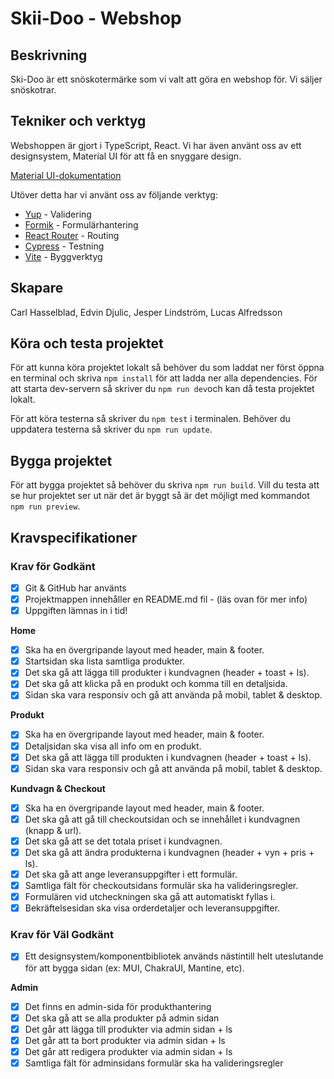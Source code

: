 # Skii-Doo - Webshop

## Beskrivning

Ski-Doo är ett snöskotermärke som vi valt att göra en webshop för. Vi säljer snöskotrar.
<!-- test -->

## Tekniker och verktyg

Webshoppen är gjort i TypeScript, React. Vi har även använt oss av ett designsystem, Material UI för att få en snyggare design.

[Material UI-dokumentation](https://mui.com/material-ui/getting-started/overview/)

Utöver detta har vi använt oss av följande verktyg:

- [Yup](https://github.com/jquense/yup) - Validering
- [Formik](https://formik.org/docs) - Formulärhantering
- [React Router](https://reactrouter.com/en/main) - Routing
- [Cypress](https://www.cypress.io/) - Testning
- [Vite](https://vitejs.dev/) - Byggverktyg

## Skapare

Carl Hasselblad, Edvin Djulic, Jesper Lindström, Lucas Alfredsson

## Köra och testa projektet

För att kunna köra projektet lokalt så behöver du som laddat ner först öppna en terminal och skriva `npm install` för att ladda ner alla dependencies. För att starta dev-servern så skriver du `npm run dev`och kan då testa projektet lokalt.

För att köra testerna så skriver du `npm test` i terminalen.
Behöver du uppdatera testerna så skriver du `npm run update`.

## Bygga projektet

För att bygga projektet så behöver du skriva `npm run build`. Vill du testa att se hur projektet ser ut när det är byggt så är det möjligt med kommandot `npm run preview`.

## Kravspecifikationer

### Krav för Godkänt

- [x] Git & GitHub har använts
- [x] Projektmappen innehåller en README.md fil - (läs ovan för mer info)
- [x] Uppgiften lämnas in i tid!

**Home**

- [x] Ska ha en övergripande layout med header, main & footer.
- [x] Startsidan ska lista samtliga produkter.
- [x] Det ska gå att lägga till produkter i kundvagnen (header + toast + ls).
- [x] Det ska gå att klicka på en produkt och komma till en detaljsida.
- [x] Sidan ska vara responsiv och gå att använda på mobil, tablet & desktop.

**Produkt**

- [x] Ska ha en övergripande layout med header, main & footer.
- [x] Detaljsidan ska visa all info om en produkt.
- [x] Det ska gå att lägga till produkten i kundvagnen (header + toast + ls).
- [x] Sidan ska vara responsiv och gå att använda på mobil, tablet & desktop.

**Kundvagn & Checkout**

- [x] Ska ha en övergripande layout med header, main & footer.
- [x] Det ska gå att gå till checkoutsidan och se innehållet i kundvagnen (knapp & url).
- [x] Det ska gå att se det totala priset i kundvagnen.
- [x] Det ska gå att ändra produkterna i kundvagnen (header + vyn + pris + ls).
- [x] Det ska gå att ange leveransuppgifter i ett formulär.
- [x] Samtliga fält för checkoutsidans formulär ska ha valideringsregler.
- [x] Formulären vid utcheckningen ska gå att automatiskt fyllas i.
- [x] Bekräftelsesidan ska visa orderdetaljer och leveransuppgifter.

### Krav för Väl Godkänt

- [x] Ett designsystem/komponentbibliotek används nästintill helt uteslutande för att bygga sidan (ex: MUI, ChakraUI, Mantine, etc).

**Admin**

- [x] Det finns en admin-sida för produkthantering
- [x] Det ska gå att se alla produkter på admin sidan
- [x] Det går att lägga till produkter via admin sidan + ls
- [x] Det går att ta bort produkter via admin sidan + ls
- [x] Det går att redigera produkter via admin sidan + ls
- [x] Samtliga fält för adminsidans formulär ska ha valideringsregler
